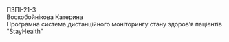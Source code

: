 ПЗПІ-21-3  
Воскобойнікова Катерина  
Програмна система дистанційного моніторингу стану здоров’я пацієнтів "StayHealth"
